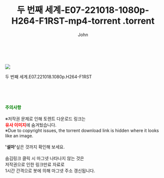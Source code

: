 ﻿---
layout: post
title:  "                   두 번째 세계-E07-221018-1080p-H264-F1RST-mp4-torrent                .torrent"
author: John
categories: [ TV ]
tags: [  ]
image: https://torrentrj58.com/uploadfile/full/6a6e77deb9e0aa2eee818aaaaf5fda02c3b75310.jpg 
description: "                   두 번째 세계-E07-221018-1080p-H264-F1RST-mp4-torrent                 torrent 정보 공유"
toc: true
toc_sticky: true
---

<br>
<p><img src="https://torrentrj58.com/uploadfile/full/6a6e77deb9e0aa2eee818aaaaf5fda02c3b75310.jpg"/></p>
 두 번째 세계.E07.221018.1080p.H264-F1RST  
    
<br><br><br>
<p data-ke-size="size16"><b><span style="color: green;">주의사항</span></b><br /><br />※저작권 문제로 인해 토렌트 다운로드 링크는<br /><b><span style="color: red;">유사 이미지</span></b>에 숨겨뒀습니다.<br />※Due to copyright issues, the torrent download link is hidden where it looks like an image.<br /><br /><b>'설마'</b>싶은 것까지 확인해 보세요.<br /><br />숨김링크 클릭 시 마그넷 나타나지 않는 것은<br />저작권으로 인한 링크만료 자료로<br />1시간 간격으로 봇에 의해 마그넷 주소 갱신됩니다.</p>
